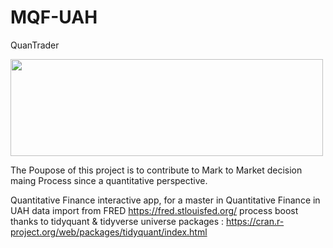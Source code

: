# MQF-UAH

QuanTrader

<img src="https://rstudio.com/wp-content/uploads/2018/10/RStudio-Logo-White.png" width="500" height="155">

The Poupose of this project is to contribute to Mark to Market decision maing Process since a quantitative perspective. 


Quantitative Finance interactive app, for a master in Quantitative Finance in UAH data import from FRED https://fred.stlouisfed.org/ 
process boost thanks to tidyquant & tidyverse universe packages : https://cran.r-project.org/web/packages/tidyquant/index.html

